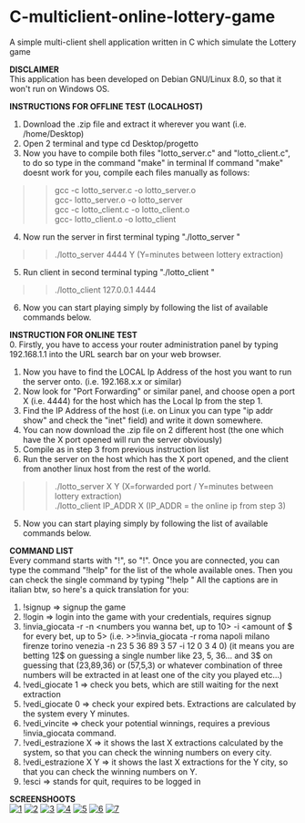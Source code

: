 # C-multiclient-online-lottery-game
A simple multi-client shell application written in C which simulate the Lottery game

<b>DISCLAIMER</b> <br>
This application has been developed on Debian GNU/Linux 8.0, so that it won't run on Windows OS.

<b>INSTRUCTIONS FOR OFFLINE TEST (LOCALHOST)</b> <br>
1. Download the .zip file and extract it wherever you want (i.e. /home/Desktop)
2. Open 2 terminal and type cd Desktop/progetto
3. Now you have to compile both files "lotto_server.c" and "lotto_client.c", to do so type in the command "make" in terminal 
If command "make" doesnt work for you, compile each files manually as follows:
  >> gcc -c lotto_server.c -o lotto_server.o <br>
  >> gcc- lotto_server.o -o lotto_server <br>
  >> gcc -c lotto_client.c -o lotto_client.o <br>
  >> gcc- lotto_client.o -o lotto_client <br>

4. Now run the server in first terminal typing "./lotto_server <port>"
  >> ./lotto_server 4444 Y (Y=minutes between lottery extraction)
5. Run client in second terminal typing "./lotto_client <ip addr> <port>"
  >> ./lotto_client 127.0.0.1 4444
6. Now you can start playing simply by following the list of available commands below.
  
<b>INSTRUCTION FOR ONLINE TEST</b> <br>
0. Firstly, you have to access your router administration panel by typing 192.168.1.1 into the URL search bar on your web browser.
1. Now you have to find the LOCAL Ip Address of the host you want to run the server onto. (i.e. 192.168.x.x or similar)
2. Now look for "Port Forwarding" or similar panel, and choose open a port X (i.e. 4444) for the host which has the Local Ip from the step 1.
3. Find the IP Address of the host (i.e. on Linux you can type "ip addr show" and check the "inet" field) and write it down somewhere.
4. You can now download the .zip file on 2 different host (the one which have the X port opened will run the server obviously)
5. Compile as in step 3 from previous instruction list
6. Run the server on the host which has the X port opened, and the client from another linux host from the rest of the world.
  >>./lotto_server X Y (X=forwarded port / Y=minutes between lottery extraction) <br>
  >>./lotto_client IP_ADDR X  (IP_ADDR = the online ip from step 3)
5. Now you can start playing simply by following the list of available commands below.

<b>COMMAND LIST</b> <br>
Every command starts with "!", so "!<command>".
Once you are connected, you can type the command "!help" for the list of the whole available ones.
Then you can check the single command by typing "!help <command name>"
All the captions are in italian btw, so here's a quick translation for you:
1. !signup <username> <password> => signup the game
2. !login <username> <password> => login into the game with your credentials, requires signup
3. !invia_giocata -r <name of the city> -n <numbers you wanna bet, up to 10> -i <amount of $ for every bet, up to 5>
  (i.e. >>!invia_giocata -r roma napoli milano firenze torino venezia -n 23 5 36 89 3 57 -i 12 0 3 4 0)
  (it means you are betting 12$ on guessing a single number like 23, 5, 36... and 3$ on guessing that (23,89,36) or (57,5,3) or whatever combination of three numbers will be extracted in at least one of the city you played etc...)
4. !vedi_giocate 1 => check you bets, which are still waiting for the next extraction
5. !vedi_giocate 0 => check your expired bets. Extractions are calculated by the system every Y minutes.
6. !vedi_vincite => check your potential winnings, requires a previous !invia_giocata command.
7. !vedi_estrazione X => it shows the last X extractions calculated by the system, so that you can check the winning numbers on every city.
8. !vedi_estrazione X Y => it shows the last X extractions for the Y city, so that you can check the winning numbers on Y.
9. !esci => stands for quit, requires to be logged in

<b>SCREENSHOOTS</b> <br>
<a href="https://ibb.co/z4gdzh3"><img src="https://i.ibb.co/nLypFsX/1.png" alt="1" border="0"></a>
<a href="https://ibb.co/S74j15w"><img src="https://i.ibb.co/tPTGNQp/2.png" alt="2" border="0"></a>
<a href="https://ibb.co/yY7zjDy"><img src="https://i.ibb.co/JygYJN7/3.png" alt="3" border="0"></a>
<a href="https://ibb.co/0XZYb2s"><img src="https://i.ibb.co/N3pWBCT/4.png" alt="4" border="0"></a>
<a href="https://ibb.co/mzJbgk3"><img src="https://i.ibb.co/kcK5vjt/5.png" alt="5" border="0"></a>
<a href="https://ibb.co/PzGHYb2"><img src="https://i.ibb.co/93H5vfx/6.png" alt="6" border="0"></a>
<a href="https://ibb.co/3FkhsY7"><img src="https://i.ibb.co/FYn7WqK/7.png" alt="7" border="0"></a>
